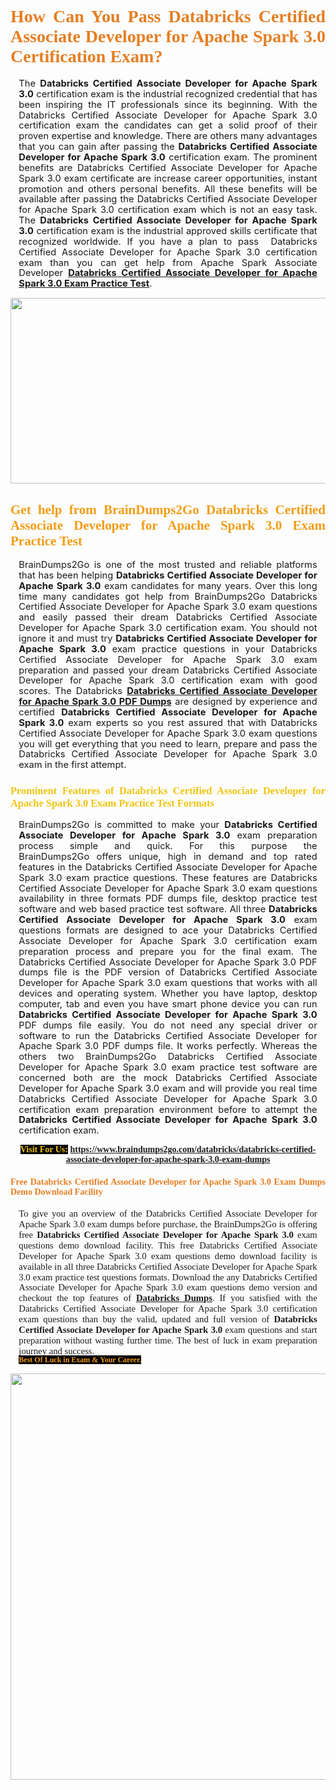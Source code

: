 <h1 style="text-align: justify;"><span style="font-family:Georgia,serif;"><span style="color:#e67e22;"><strong>How Can You Pass Databricks Certified Associate Developer for Apache Spark 3.0 Certification Exam?</strong></span></span></h1>

<p style="text-align:justify; margin:0in 10pt"><span style="font-size:11pt"><span style="line-height:115%"><span sans-serif="" style="font-family:Calibri,">The <strong>Databricks Certified Associate Developer for Apache Spark 3.0</strong> certification exam is the industrial recognized credential that has been inspiring the IT professionals since its beginning. With the Databricks Certified Associate Developer for Apache Spark 3.0 certification exam&nbsp;the candidates can get a solid proof of their proven expertise and knowledge. There are others many advantages that you can gain after passing the <strong> Databricks Certified Associate Developer for Apache Spark 3.0</strong> certification exam. The prominent benefits are Databricks Certified Associate Developer for Apache Spark 3.0 exam certificate are increase career opportunities, instant promotion and others personal benefits. All these benefits will be available after passing the Databricks Certified Associate Developer for Apache Spark 3.0 certification exam which is not an easy task. The <strong>Databricks Certified Associate Developer for Apache Spark 3.0</strong> certification exam is the industrial approved skills certificate that recognized worldwide. If you have a plan to pass &nbsp;Databricks Certified Associate Developer for Apache Spark 3.0 certification exam than you can get help from Apache Spark Associate Developer&nbsp;<strong><a href="https://www.braindumps2go.com/databricks/databricks-certified-associate-developer-for-apache-spark-3.0-exam-dumps">Databricks Certified Associate Developer for Apache Spark 3.0 Exam Practice Test</a></strong>.</span></span></span></p>

<p style="text-align: center;"><a href="https://www.braindumps2go.com/databricks/databricks-certified-associate-developer-for-apache-spark-3.0-exam-dumps"><img alt="" src="https://i.imgur.com/Oa51Xhq.jpeg" style="width: 750px; height: 297px;" /><span style="display: none;">&nbsp;</span></a></p>

<h2 style="text-align: justify;"><span style="font-family:Georgia,serif;"><span style="color:#f39c12;"><strong>Get help from BrainDumps2Go&nbsp;Databricks Certified Associate Developer for Apache Spark 3.0 Exam Practice Test</strong></span></span></h2>

<p style="text-align:justify; margin:0in 10pt"><span style="font-size:11pt"><span style="line-height:115%"><span sans-serif="" style="font-family:Calibri,">BrainDumps2Go is one of the most trusted and reliable platforms that has been helping <strong>Databricks Certified Associate Developer for Apache Spark 3.0</strong> exam candidates for many years. Over this long time many candidates got help from BrainDumps2Go&nbsp;Databricks Certified Associate Developer for Apache Spark 3.0 exam questions and easily passed their dream Databricks Certified Associate Developer for Apache Spark 3.0 certification exam. You should not ignore it and must try <strong>Databricks Certified Associate Developer for Apache Spark 3.0</strong> exam practice questions in your Databricks Certified Associate Developer for Apache Spark 3.0 exam preparation and passed your dream Databricks Certified Associate Developer for Apache Spark 3.0 certification exam with good scores. The Databricks&nbsp;<strong><a href="https://www.braindumps2go.com/databricks/databricks-certified-associate-developer-for-apache-spark-3.0-exam-dumps">Databricks Certified Associate Developer for Apache Spark 3.0 PDF Dumps</a></strong> are designed by experience and certified <strong> Databricks Certified Associate Developer for Apache Spark 3.0</strong> exam experts so you rest assured that with Databricks Certified Associate Developer for Apache Spark 3.0 exam questions you will get everything that you need to learn, prepare and pass the Databricks Certified Associate Developer for Apache Spark 3.0 exam in the first attempt. </span></span></span></p>

<h3 style="text-align: justify;"><span style="font-family:Georgia,serif;"><span style="color:#f1c40f;"><strong>Prominent Features of Databricks Certified Associate Developer for Apache Spark 3.0 Exam Practice Test Formats</strong></span></span></h3>

<p style="text-align:justify; margin:0in 10pt"><span style="font-size:11pt"><span style="line-height:115%"><span sans-serif="" style="font-family:Calibri,">BrainDumps2Go is committed to make your <strong>Databricks Certified Associate Developer for Apache Spark 3.0</strong> exam preparation process simple and quick. For this purpose the BrainDumps2Go&nbsp;offers unique, high in demand and top rated features in the Databricks Certified Associate Developer for Apache Spark 3.0 exam practice questions. These features are Databricks Certified Associate Developer for Apache Spark 3.0 exam questions availability in three formats PDF dumps file, desktop practice test software and web based practice test software. All three <strong> Databricks Certified Associate Developer for Apache Spark 3.0</strong> exam questions formats are designed to ace your Databricks Certified Associate Developer for Apache Spark 3.0 certification exam preparation process and prepare you for the final exam. The Databricks Certified Associate Developer for Apache Spark 3.0 PDF dumps file is the PDF version of Databricks Certified Associate Developer for Apache Spark 3.0 exam questions that works with all devices and operating system. Whether you have laptop, desktop computer, tab and even you have smart phone device you can run <strong> Databricks Certified Associate Developer for Apache Spark 3.0</strong> PDF dumps file easily. You do not need any special driver or software to run the Databricks Certified Associate Developer for Apache Spark 3.0 PDF dumps file. It works perfectly. Whereas the others two BrainDumps2Go&nbsp;Databricks Certified Associate Developer for Apache Spark 3.0 exam practice test software are concerned both are the mock Databricks Certified Associate Developer for Apache Spark 3.0 exam and will provide you real time Databricks Certified Associate Developer for Apache Spark 3.0 certification exam preparation environment before to attempt the <strong> Databricks Certified Associate Developer for Apache Spark 3.0</strong> certification exam.</span></span></span></p>

<p style="text-align: center;"><span style="font-family:Georgia,serif;"><strong><span style="color:#f1c40f;"><span style="background-color:#000000;">Visit For Us:</span></span>&nbsp;<a href="https://www.braindumps2go.com/databricks/databricks-certified-associate-developer-for-apache-spark-3.0-exam-dumps">https://www.braindumps2go.com/databricks/databricks-certified-associate-developer-for-apache-spark-3.0-exam-dumps</a></strong></span></p>

<h4 style="text-align: justify;"><span style="font-family:Georgia,serif;"><span style="color:#e67e22;"><strong>Free Databricks Certified Associate Developer for Apache Spark 3.0 Exam Dumps Demo Download Facility</strong></span></span></h4>

<p style="text-align:justify; margin:0in 10pt"><span style="font-size:11pt"><span style="line-height:115%"><span sans-serif="" style="font-family:Calibri,"><span style="font-family:Georgia,serif;">To give you an overview of the Databricks Certified Associate Developer for Apache Spark 3.0 exam dumps before purchase, the BrainDumps2Go&nbsp;is offering free <strong>Databricks Certified Associate Developer for Apache Spark 3.0</strong> exam questions demo download facility. This free Databricks Certified Associate Developer for Apache Spark 3.0 exam questions demo download facility is available in all three Databricks Certified Associate Developer for Apache Spark 3.0 exam practice test questions formats. Download the any Databricks Certified Associate Developer for Apache Spark 3.0 exam questions demo version and checkout the top features of <strong><a href="https://www.braindumps2go.com/databricks-exam-dumps">Databricks&nbsp;Dumps</a></strong>. If you satisfied with the Databricks Certified Associate Developer for Apache Spark 3.0 certification exam questions than buy the valid, updated and full version of <strong> Databricks Certified Associate Developer for Apache Spark 3.0</strong> exam questions and start preparation without wasting further time. The best of luck in exam preparation journey and success.</span></span></span></span></p>

<p style="text-align:justify; margin:0in 10pt"><strong><span style="font-size:12px;"><span style="color:#f39c12;"><span style="font-family:Georgia,serif;"><strong><span style="line-height:115%"><span style="background-color:#000000;">Best Of Luck in Exam &amp;&nbsp;Your Career.</span></span></strong></span></span></span></strong></p>

<p style="text-align: center;"><strong><a href="https://www.braindumps2go.com/databricks/databricks-certified-associate-developer-for-apache-spark-3.0-exam-dumps"><img alt="" src="https://i.imgur.com/71HcEHp.jpeg" style="width: 600px; height: 650px;" /></a></strong></p>

